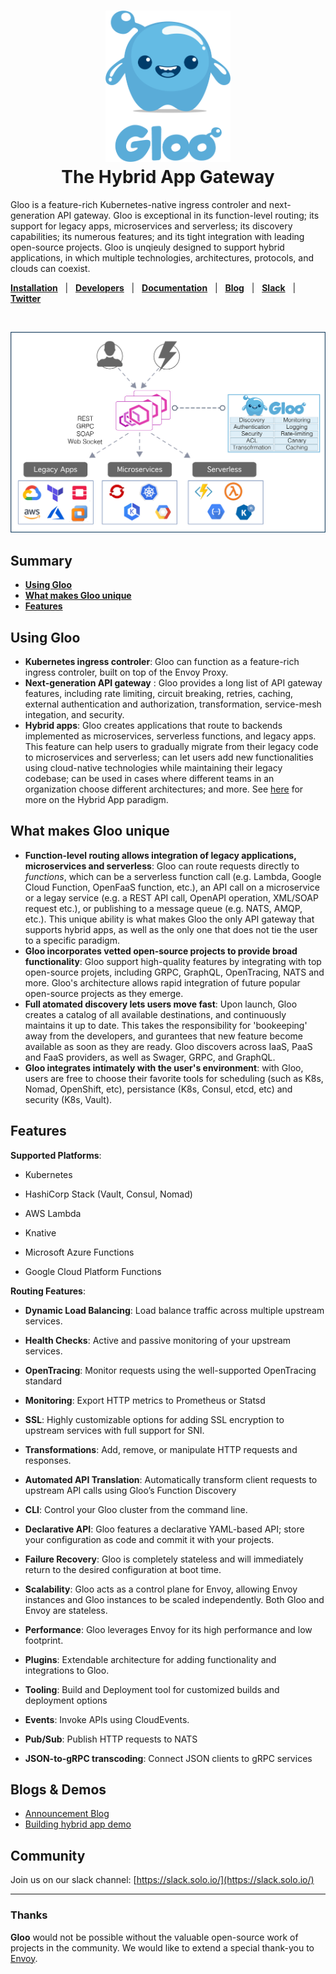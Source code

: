 

<h1 align="center">
    <img src="img/Gloo-01.png" alt="Gloo" width="200" height="242">
  <br>
  The Hybrid App Gateway
</h1>

Gloo is a feature-rich Kubernetes-native ingress controler and next-generation API gateway. Gloo is exceptional in its function-level routing; its support for legacy apps, microservices and serverless; its discovery capabilities; its numerous features; and its tight integration with leading open-source projects. Gloo is unqieuly designed to support hybrid applications, in which multiple technologies, architectures, protocols, and clouds can coexist. 


[**Installation**](installation/kubernetes.md) &nbsp; |
&nbsp; [**Developers**](dev/README.md) &nbsp; |
&nbsp; [**Documentation**](https://glooe.solo.io) &nbsp; |
&nbsp; [**Blog**](https://medium.com/solo-io/announcing-gloo-the-function-gateway-3f0860ef6600) &nbsp; |
&nbsp; [**Slack**](https://slack.solo.io) &nbsp; |
&nbsp; [**Twitter**](https://twitter.com/soloio_inc)

<BR><center><img src="introduction/gloo_diagram.png" alt="Gloo Architecture" width="906"></center>

## Summary

- [**Using Gloo**](#using-gloo)
- [**What makes Gloo unique**](#what-makes-gloo-unique)
- [**Features**](#features)


## Using Gloo
- **Kubernetes ingress controler**: Gloo can function as a feature-rich ingress controler, built on top of the Envoy Proxy. 
- **Next-generation API gateway** : Gloo provides a long list of API gateway features, including rate limiting, circuit breaking, retries, caching, external authentication and authorization, transformation, service-mesh integation, and security. 
- **Hybrid apps**: Gloo creates applications that route to backends implemented as microservices, serverless functions, and legacy apps. This feature can help users to gradually migrate from their legacy code to microservices and serverless; can let users add new functionalities using cloud-native technologies while maintaining their legacy codebase; can be used in cases where different teams in an organization choose different architectures; and more. See [here](https://www.solo.io/hybrid-app) for more on the Hybrid App paradigm. 


## What makes Gloo unique
- **Function-level routing allows integration of legacy applications, microservices and serverless**: Gloo can route requests directly to _functions_, which can be a serverless function call (e.g. Lambda, Google Cloud Function, OpenFaaS function, etc.), an API call on a microservice or a legay service (e.g. a REST API call, OpenAPI operation, XML/SOAP request etc.), or publishing to a message queue (e.g. NATS, AMQP, etc.). This unique ability is what makes Gloo the only API gateway that supports hybrid apps, as well as the only one that does not tie the user to a specific paradigm. 
- **Gloo incorporates vetted open-source projects to provide broad functionality**: Gloo support high-quality features by integrating with top open-source projets, including GRPC, GraphQL, OpenTracing, NATS and more. Gloo's architecture allows rapid integration of future popular open-source projects as they emerge. 
- **Full atomated discovery lets users move fast**: Upon launch, Gloo creates a catalog of all available destinations, and continuously maintains it up to date. This takes the responsibility for 'bookeeping' away from the developers, and gurantees that new feature become available as soon as they are ready. Gloo discovers across IaaS, PaaS and FaaS providers, as well as Swager, GRPC, and GraphQL. 
- **Gloo integrates intimately with the user's environment**: with Gloo, users are free to choose their favorite tools for scheduling (such as K8s, Nomad, OpenShift, etc), persistance (K8s, Consul, etcd, etc) and security (K8s, Vault). 

    
## Features

**Supported Platforms**:

- Kubernetes

- HashiCorp Stack (Vault, Consul, Nomad)

- AWS Lambda

- Knative

- Microsoft Azure Functions

- Google Cloud Platform Functions

**Routing Features**:

- **Dynamic Load Balancing**: Load balance traffic across multiple upstream services.

- **Health Checks**: Active and passive monitoring of your upstream services.

- **OpenTracing**: Monitor requests using the well-supported OpenTracing standard

- **Monitoring**: Export HTTP metrics to Prometheus or Statsd

- **SSL**: Highly customizable options for adding SSL encryption to upstream services with full support for SNI.

- **Transformations**: Add, remove, or manipulate HTTP requests and responses.

- **Automated API Translation**: Automatically transform client requests to upstream API calls using Gloo’s Function Discovery

- **CLI**: Control your Gloo cluster from the command line.

- **Declarative API**: Gloo features a declarative YAML-based API; store your configuration as code and commit it with your projects.

- **Failure Recovery**: Gloo is completely stateless and will immediately return to the desired configuration at boot time.

- **Scalability**: Gloo acts as a control plane for Envoy, allowing Envoy instances and Gloo instances to be scaled independently. Both Gloo and Envoy are stateless.

- **Performance**: Gloo leverages Envoy for its high performance and low footprint.

- **Plugins**: Extendable architecture for adding functionality and integrations to Gloo.

- **Tooling**: Build and Deployment tool for customized builds and deployment options

- **Events**: Invoke APIs using CloudEvents.

- **Pub/Sub**: Publish HTTP requests to NATS

- **JSON-to-gRPC transcoding**: Connect JSON clients to gRPC services

Blogs & Demos
-----
- [Announcement Blog](https://medium.com/solo-io/announcing-gloo-the-function-gateway-3f0860ef6600)
- [Building hybrid app demo](https://www.youtube.com/watch?time_continue=1&v=ISR3G0CAZM0)


Community
-----
Join us on our slack channel: [https://slack.solo.io/](https://slack.solo.io/)

---

### Thanks

**Gloo** would not be possible without the valuable open-source work of projects in the community. We would like to extend a special thank-you to [Envoy](https://www.envoyproxy.io).

